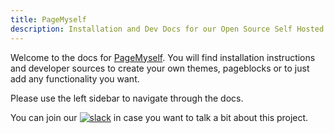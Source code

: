 ```yaml
---
title: PageMyself
description: Installation and Dev Docs for our Open Source Self Hosted WYSIWYG Website Builder
---
```


Welcome to the docs for [PageMyself](https://github.com/NullixAT/pagemyself). You will find installation instructions
and developer sources to create your own themes, pageblocks or to just add any functionality you want.

Please use the left sidebar to navigate through the docs.

You can join
our [![slack](https://img.shields.io/badge/Slack%20Chat-4A154B?logo=slack&logoColor=white)](https://scripts.0x.at/github-webhooks/slack-join/)
in case you want to talk a bit about this project.